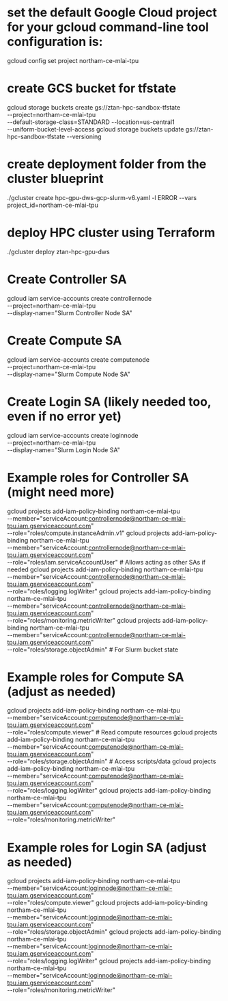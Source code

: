 # set the default Google Cloud project for your gcloud command-line tool configuration is:

gcloud config set project northam-ce-mlai-tpu

# create GCS bucket for tfstate
gcloud storage buckets create gs://ztan-hpc-sandbox-tfstate \
    --project=northam-ce-mlai-tpu \
    --default-storage-class=STANDARD --location=us-central1 \
    --uniform-bucket-level-access
gcloud storage buckets update gs://ztan-hpc-sandbox-tfstate --versioning


# create deployment folder from the cluster blueprint
./gcluster create hpc-gpu-dws-gcp-slurm-v6.yaml -l ERROR --vars project_id=northam-ce-mlai-tpu

# deploy HPC cluster using Terraform
./gcluster deploy ztan-hpc-gpu-dws

# Create Controller SA
gcloud iam service-accounts create controllernode \
  --project=northam-ce-mlai-tpu \
  --display-name="Slurm Controller Node SA"

# Create Compute SA
gcloud iam service-accounts create computenode \
  --project=northam-ce-mlai-tpu \
  --display-name="Slurm Compute Node SA"

# Create Login SA (likely needed too, even if no error yet)
gcloud iam service-accounts create loginnode \
  --project=northam-ce-mlai-tpu \
  --display-name="Slurm Login Node SA"

# Example roles for Controller SA (might need more)
gcloud projects add-iam-policy-binding northam-ce-mlai-tpu \
    --member="serviceAccount:controllernode@northam-ce-mlai-tpu.iam.gserviceaccount.com" \
    --role="roles/compute.instanceAdmin.v1"
gcloud projects add-iam-policy-binding northam-ce-mlai-tpu \
    --member="serviceAccount:controllernode@northam-ce-mlai-tpu.iam.gserviceaccount.com" \
    --role="roles/iam.serviceAccountUser" # Allows acting as other SAs if needed
gcloud projects add-iam-policy-binding northam-ce-mlai-tpu \
    --member="serviceAccount:controllernode@northam-ce-mlai-tpu.iam.gserviceaccount.com" \
    --role="roles/logging.logWriter"
gcloud projects add-iam-policy-binding northam-ce-mlai-tpu \
    --member="serviceAccount:controllernode@northam-ce-mlai-tpu.iam.gserviceaccount.com" \
    --role="roles/monitoring.metricWriter"
gcloud projects add-iam-policy-binding northam-ce-mlai-tpu \
    --member="serviceAccount:controllernode@northam-ce-mlai-tpu.iam.gserviceaccount.com" \
    --role="roles/storage.objectAdmin" # For Slurm bucket state

# Example roles for Compute SA (adjust as needed)
gcloud projects add-iam-policy-binding northam-ce-mlai-tpu \
    --member="serviceAccount:computenode@northam-ce-mlai-tpu.iam.gserviceaccount.com" \
    --role="roles/compute.viewer" # Read compute resources
gcloud projects add-iam-policy-binding northam-ce-mlai-tpu \
    --member="serviceAccount:computenode@northam-ce-mlai-tpu.iam.gserviceaccount.com" \
    --role="roles/storage.objectAdmin" # Access scripts/data
gcloud projects add-iam-policy-binding northam-ce-mlai-tpu \
    --member="serviceAccount:computenode@northam-ce-mlai-tpu.iam.gserviceaccount.com" \
    --role="roles/logging.logWriter"
gcloud projects add-iam-policy-binding northam-ce-mlai-tpu \
    --member="serviceAccount:computenode@northam-ce-mlai-tpu.iam.gserviceaccount.com" \
    --role="roles/monitoring.metricWriter"

# Example roles for Login SA (adjust as needed)
gcloud projects add-iam-policy-binding northam-ce-mlai-tpu \
    --member="serviceAccount:loginnode@northam-ce-mlai-tpu.iam.gserviceaccount.com" \
    --role="roles/compute.viewer"
gcloud projects add-iam-policy-binding northam-ce-mlai-tpu \
    --member="serviceAccount:loginnode@northam-ce-mlai-tpu.iam.gserviceaccount.com" \
    --role="roles/storage.objectAdmin"
gcloud projects add-iam-policy-binding northam-ce-mlai-tpu \
    --member="serviceAccount:loginnode@northam-ce-mlai-tpu.iam.gserviceaccount.com" \
    --role="roles/logging.logWriter"
gcloud projects add-iam-policy-binding northam-ce-mlai-tpu \
    --member="serviceAccount:loginnode@northam-ce-mlai-tpu.iam.gserviceaccount.com" \
    --role="roles/monitoring.metricWriter"

